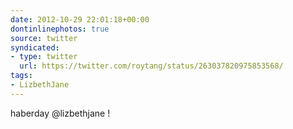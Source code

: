 ```yaml
---
date: 2012-10-29 22:01:18+00:00
dontinlinephotos: true
source: twitter
syndicated:
- type: twitter
  url: https://twitter.com/roytang/status/263037820975853568/
tags:
- LizbethJane
---
```


haberday @lizbethjane !